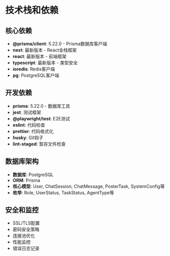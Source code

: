 # 技术栈和依赖

## 核心依赖
- **@prisma/client**: 5.22.0 - Prisma数据库客户端
- **next**: 最新版本 - React全栈框架
- **react**: 最新版本 - 前端框架
- **typescript**: 最新版本 - 类型安全
- **ioredis**: Redis客户端
- **pg**: PostgreSQL客户端

## 开发依赖
- **prisma**: 5.22.0 - 数据库工具
- **jest**: 测试框架
- **@playwright/test**: E2E测试
- **eslint**: 代码检查
- **prettier**: 代码格式化
- **husky**: Git钩子
- **lint-staged**: 暂存文件检查

## 数据库架构
- **数据库**: PostgreSQL
- **ORM**: Prisma
- **核心模型**: User, ChatSession, ChatMessage, PosterTask, SystemConfig等
- **枚举**: Role, UserStatus, TaskStatus, AgentType等

## 安全和监控
- SSL/TLS配置
- 密码安全策略
- 连接池优化
- 性能监控
- 错误日志记录